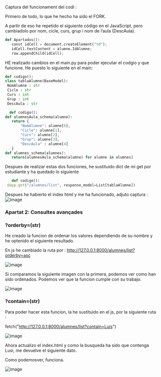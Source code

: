 Captura del funcionament del codi : 



Primero de todo, lo que he hecho ha sido el FORK.

A partir de eso he repetido el siguiente código en el JavaScript, pero cambiadolo por nom, cicle, curs, grup i nom de l’aula (DescAula).
 

```python
def Apartados():
   const idCell = document.createElement("td");
   idCell.textContent = alumne.IdAlumne;
   row.appendChild(idCell); 
```

HE realizado cambios en el main.py para poder ejecutar el codgio y que funcione. 
He puesto lo siguiente en el main: 

   ```python
   def codigo():
   class tablaAlumne(BaseModel):
    NomAlumne : str
    Cicle : str
    Curs : int
    Grup : int
    DescAula : str
```

 ```python
   def codigo():
def alumnesAula_schema(alumne):
    return {
        "NomAlumne": alumne[0],
        "Cicle": alumne[1],
        "Curs": alumne[2],
        "Grup": alumne[3],
        "DescAula" : alumne[4]
    }
def alumnes_schema(alumnes):
    return[alumnesAula_schema(alumne) for alumne in alumnes]

```
Despues de realizar estas dos funciones, he sustituido dict de mi get por estudiante y ha quedado lo siguiente 
```python
   def codigo():
 @app.get("/alumnes/list", response_model=List[tablaAlumne])
```

Despues he habierto el index html y me ha funcionado, adjuto captura :
![image](https://github.com/user-attachments/assets/c884c751-63cd-448e-a887-fe78ce29336c)

### Apartat 2: Consultes avançades
### ?orderby=(str)
He creado la funcion de ordenar los valores dependiendo de su nombre y he optenido el siguiente resultado. 

En js he cambiado la ruta por : http://127.0.0.1:8000/alumnes/list?orderby=asc

![image](https://github.com/user-attachments/assets/2ae86418-0812-4f36-98d0-ce9437d6fc10)

Si comparamos la siguiente imagen con la primera, podemos ver como han sido ordenados. Podemos ver que la funcion cumple con su trabajo.

![image](https://github.com/user-attachments/assets/cbb10c93-b2ed-4160-b206-7ac688b3fc45)


### ?contain=(str)
Para poder hacer esta funcion, la he sustituido en el js, por la siguiente ruta :

 fetch("http://127.0.0.1:8000/alumnes/list?contain=Luis") 
 
![image](https://github.com/user-attachments/assets/de14119c-bfca-4f6e-9894-30f92f9d566e)

Ahora actualizo el index.html y como la busqueda ha sido que contenga Lusi, me devuelve el siguiente dato.

Como podemosver, funciona.

![image](https://github.com/user-attachments/assets/c9d7c217-b87e-4490-a82c-323bf5bd42aa)









